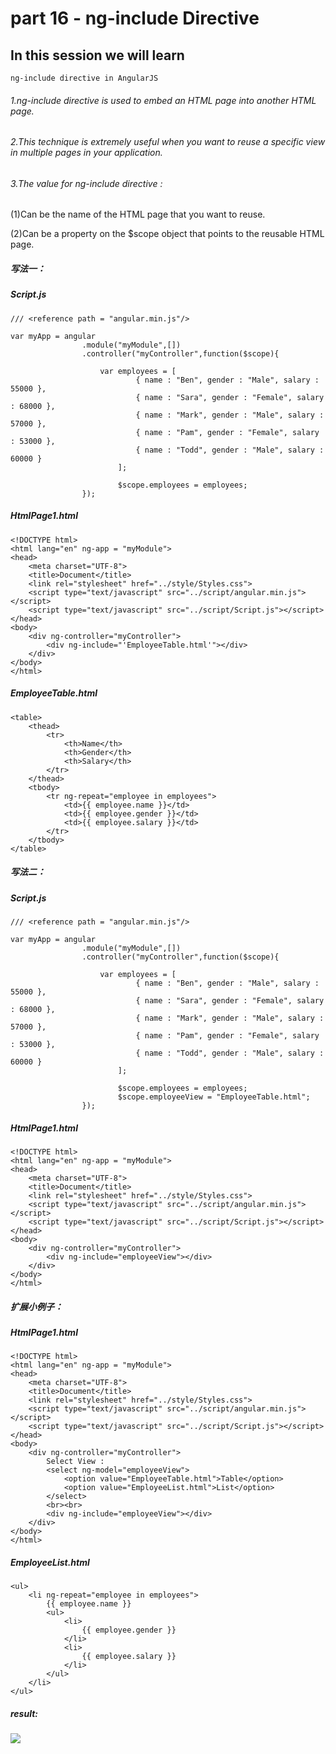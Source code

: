 # part 16 - ng-include Directive

## In this session we will learn

    ng-include directive in AngularJS

###### 1.ng-include directive is used to embed an HTML page into another HTML page.

###### 2.This technique is extremely useful when you want to reuse a specific view in multiple pages in your application.

###### 3.The value for ng-include directive : 
(1)Can be the name of the HTML page that you want to reuse.
    <div ng-include="'EmployeeList.html'"></div>

(2)Can be a property on the $scope object that points to the reusable HTML page.
    <div ng-include="employeeList"></div>

##### 写法一：

#####    Script.js
    /// <reference path = "angular.min.js"/>

    var myApp = angular
                    .module("myModule",[])
                    .controller("myController",function($scope){

                        var employees = [
                                { name : "Ben", gender : "Male", salary : 55000 },
                                { name : "Sara", gender : "Female", salary : 68000 },
                                { name : "Mark", gender : "Male", salary : 57000 },
                                { name : "Pam", gender : "Female", salary : 53000 },
                                { name : "Todd", gender : "Male", salary : 60000 }
                            ];
                        
                            $scope.employees = employees;
                    });

#####    HtmlPage1.html
    <!DOCTYPE html>
    <html lang="en" ng-app = "myModule">
    <head>
        <meta charset="UTF-8">
        <title>Document</title>
        <link rel="stylesheet" href="../style/Styles.css">
        <script type="text/javascript" src="../script/angular.min.js"></script>
        <script type="text/javascript" src="../script/Script.js"></script>
    </head>
    <body>
        <div ng-controller="myController">
            <div ng-include="'EmployeeTable.html'"></div>
        </div>
    </body>
    </html>

#####    EmployeeTable.html
    <table>
        <thead>
            <tr>
                <th>Name</th>
                <th>Gender</th>
                <th>Salary</th>
            </tr>
        </thead>
        <tbody>
            <tr ng-repeat="employee in employees">
                <td>{{ employee.name }}</td>
                <td>{{ employee.gender }}</td>
                <td>{{ employee.salary }}</td>
            </tr>
        </tbody>
    </table>

##### 写法二：

#####    Script.js
    /// <reference path = "angular.min.js"/>

    var myApp = angular
                    .module("myModule",[])
                    .controller("myController",function($scope){

                        var employees = [
                                { name : "Ben", gender : "Male", salary : 55000 },
                                { name : "Sara", gender : "Female", salary : 68000 },
                                { name : "Mark", gender : "Male", salary : 57000 },
                                { name : "Pam", gender : "Female", salary : 53000 },
                                { name : "Todd", gender : "Male", salary : 60000 }
                            ];
                        
                            $scope.employees = employees;
                            $scope.employeeView = "EmployeeTable.html";
                    });

#####    HtmlPage1.html
    <!DOCTYPE html>
    <html lang="en" ng-app = "myModule">
    <head>
        <meta charset="UTF-8">
        <title>Document</title>
        <link rel="stylesheet" href="../style/Styles.css">
        <script type="text/javascript" src="../script/angular.min.js"></script>
        <script type="text/javascript" src="../script/Script.js"></script>
    </head>
    <body>
        <div ng-controller="myController">
            <div ng-include="employeeView"></div>
        </div>
    </body>
    </html>

##### 扩展小例子：

#####    HtmlPage1.html
    <!DOCTYPE html>
    <html lang="en" ng-app = "myModule">
    <head>
        <meta charset="UTF-8">
        <title>Document</title>
        <link rel="stylesheet" href="../style/Styles.css">
        <script type="text/javascript" src="../script/angular.min.js"></script>
        <script type="text/javascript" src="../script/Script.js"></script>
    </head>
    <body>
        <div ng-controller="myController">
            Select View : 
            <select ng-model="employeeView">
                <option value="EmployeeTable.html">Table</option>
                <option value="EmployeeList.html">List</option>
            </select>
            <br><br>
            <div ng-include="employeeView"></div>
        </div>
    </body>
    </html>

#####    EmployeeList.html
    <ul>
        <li ng-repeat="employee in employees">
            {{ employee.name }}
            <ul>
                <li>
                    {{ employee.gender }}
                </li>
                <li>
                    {{ employee.salary }}
                </li>
            </ul>
        </li>
    </ul>

#####   result: 
![](../img/ng-include.png)